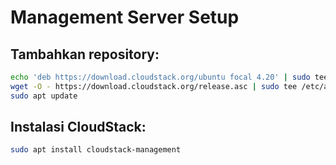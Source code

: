 # Management Server Setup

## Tambahkan repository:

```bash
echo 'deb https://download.cloudstack.org/ubuntu focal 4.20' | sudo tee /etc/apt/sources.list.d/cloudstack.list
wget -O - https://download.cloudstack.org/release.asc | sudo tee /etc/apt/trusted.gpg.d/cloudstack.asc
sudo apt update
```

## Instalasi CloudStack:

```bash
sudo apt install cloudstack-management
```

